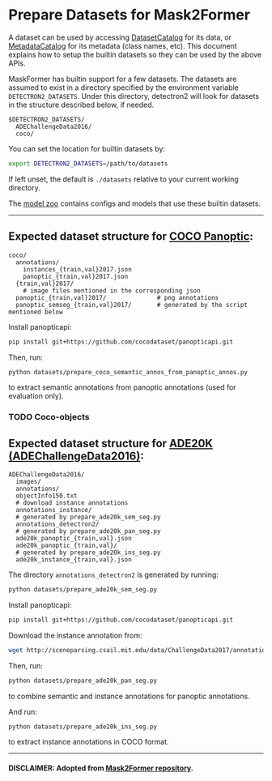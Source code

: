 # Prepare Datasets for Mask2Former

A dataset can be used by accessing [DatasetCatalog](https://detectron2.readthedocs.io/modules/data.html#detectron2.data.DatasetCatalog)
for its data, or [MetadataCatalog](https://detectron2.readthedocs.io/modules/data.html#detectron2.data.MetadataCatalog) for its metadata (class names, etc).
This document explains how to setup the builtin datasets so they can be used by the above APIs.

MaskFormer has builtin support for a few datasets.
The datasets are assumed to exist in a directory specified by the environment variable
`DETECTRON2_DATASETS`.
Under this directory, detectron2 will look for datasets in the structure described below, if needed.

```
$DETECTRON2_DATASETS/
  ADEChallengeData2016/
  coco/
```

You can set the location for builtin datasets by:
```bash
export DETECTRON2_DATASETS=/path/to/datasets
```

If left unset, the default is `./datasets` relative to your current working directory.

The [model zoo](https://github.com/facebookresearch/MaskFormer/blob/master/MODEL_ZOO.md)
contains configs and models that use these builtin datasets.


---

## Expected dataset structure for [COCO Panoptic](https://cocodataset.org/#download):

```
coco/
  annotations/
    instances_{train,val}2017.json
    panoptic_{train,val}2017.json
  {train,val}2017/
    # image files mentioned in the corresponding json
  panoptic_{train,val}2017/              # png annotations
  panoptic_semseg_{train,val}2017/       # generated by the script mentioned below
```

Install panopticapi:
```bash
pip install git+https://github.com/cocodataset/panopticapi.git
```

Then, run:
```bash
python datasets/prepare_coco_semantic_annos_from_panoptic_annos.py
```
to extract semantic annotations from panoptic annotations (used for evaluation only).

### TODO Coco-objects

## Expected dataset structure for [ADE20K (ADEChallengeData2016)](http://sceneparsing.csail.mit.edu/):

```
ADEChallengeData2016/
  images/
  annotations/
  objectInfo150.txt
  # download instance annotations
  annotations_instance/
  # generated by prepare_ade20k_sem_seg.py
  annotations_detectron2/
  # generated by prepare_ade20k_pan_seg.py
  ade20k_panoptic_{train,val}.json
  ade20k_panoptic_{train,val}/
  # generated by prepare_ade20k_ins_seg.py
  ade20k_instance_{train,val}.json
```

The directory `annotations_detectron2` is generated by running:
```bash
python datasets/prepare_ade20k_sem_seg.py
```

Install panopticapi:
```bash
pip install git+https://github.com/cocodataset/panopticapi.git
```

Download the instance annotation from:
```bash
wget http://sceneparsing.csail.mit.edu/data/ChallengeData2017/annotations_instance.tar
```

Then, run:
```bash
python datasets/prepare_ade20k_pan_seg.py
```
to combine semantic and instance annotations for panoptic annotations.

And run:
```bash
python datasets/prepare_ade20k_ins_seg.py
```
to extract instance annotations in COCO format.

---
#### DISCLAIMER: Adopted from [Mask2Former repository](https://github.com/facebookresearch/Mask2Former/blob/main/datasets/README.md).